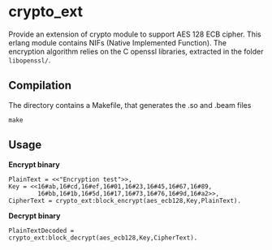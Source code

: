 # crypto_ext
Provide an extension of crypto module to support AES 128 ECB cipher. This erlang module contains NIFs (Native Implemented Function). The encryption algorithm relies on the C openssl libraries, extracted in the folder `libopenssl/`. 

## Compilation

The directory contains a Makefile, that generates the .so and .beam files

	make

## Usage

**Encrypt binary**

	PlainText = <<"Encryption test">>,
	Key = <<16#ab,16#cd,16#ef,16#01,16#23,16#45,16#67,16#89,
			16#bb,16#1b,16#5d,16#17,16#73,16#76,16#9d,16#a2>>,
	CipherText = crypto_ext:block_encrypt(aes_ecb128,Key,PlainText).
	

**Decrypt binary**

	PlainTextDecoded = crypto_ext:block_decrypt(aes_ecb128,Key,CipherText).